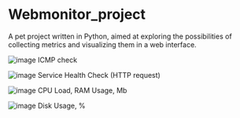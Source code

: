 # Webmonitor_project

A pet project written in Python, aimed at exploring the possibilities of collecting metrics and visualizing them in a web interface.

![image](https://github.com/KoctGT/Webmonitor_project/assets/104903440/c62a31fc-e634-4e53-9023-a0937b6e979b)
ICMP check

![image](https://github.com/KoctGT/Webmonitor_project/assets/104903440/54b4668a-c50c-4570-ad62-ccc727270d49)
Service Health Check (HTTP request)


![image](https://github.com/KoctGT/Webmonitor_project/assets/104903440/561be795-198e-4096-aebb-dedd94c394fe)
CPU Load, RAM Usage, Mb

![image](https://github.com/KoctGT/Webmonitor_project/assets/104903440/48f72562-f5ba-4b04-845f-67b6ede97f67)
Disk Usage, %

